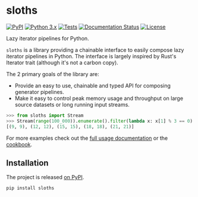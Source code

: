 sloths
======

[![PyPI](https://img.shields.io/pypi/v/sloths.svg)](https://pypi.org/project/sloths/)
[![Python 3.x](https://img.shields.io/pypi/pyversions/sloths.svg?logo=python&logoColor=white)](https://pypi.org/project/sloths/)
[![Tests](https://github.com/lirsacc/sloths-py/workflows/Checks/badge.svg)](https://github.com/lirsacc/sloths-py/actions?query=workflow%3AChecks)
[![Documentation Status](https://readthedocs.org/projects/sloths-py/badge/?version=latest)](https://sloths-py.readthedocs.io/en/latest/)
[![License](https://img.shields.io/badge/license-MIT-blue.svg)](https://github.com/lirsacc/sloths-py/blob/main/LICENSE)

Lazy iterator pipelines for Python.

`sloths` is a library providing a chainable interface to easily compose lazy iterator pipelines in Python. The interface is largely inspired by Rust's Iterator trait (although it's not a carbon copy).

The 2 primary goals of the library are:

- Provide an easy to use, chainable and typed API for composing generator pipelines.
- Make it easy to control peak memory usage and throughput on large source datasets or long running input streams.

```python
>>> from sloths import Stream
>>> Stream(range(100_000)).enumerate().filter(lambda x: x[1] % 3 == 0).skip(3).take(5).collect()
[(9, 9), (12, 12), (15, 15), (18, 18), (21, 21)]

```

For more examples check out the [full usage documentation](https://sloths-py.readthedocs.io/en/latest/usage.html) or the [cookbook](https://sloths-py.readthedocs.io/en/latest/cookbook.html).

Installation
------------

The project is released [on PyPI](https://pypi.org/project/sloths/).

```shell
pip install sloths
```
